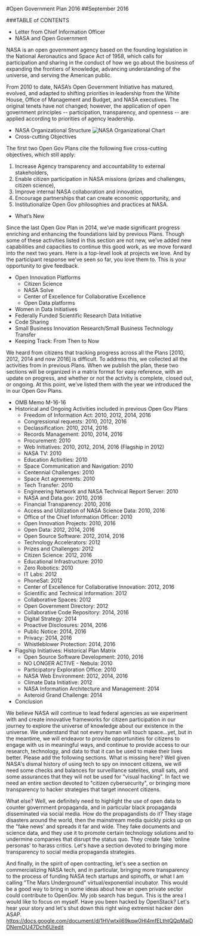 #Open Government Plan 2016
##September 2016

###TABLE of CONTENTS
- Letter from Chief Information Officer
- NASA and Open Government

NASA is an open government agency based on the founding legislation in the National Aeronautics and Space Act of 1958, which calls for participation and sharing in the conduct of how we go about the business of expanding the frontiers of knowledge, advancing understanding of the universe, and serving the American public.

From 2010 to date, NASA’s Open Government Initiative has matured, evolved, and adapted to shifting priorities in leadership from the White House, Office of Management and Budget, and NASA executives. The original tenets have not changed; however, the application of open government principles -- participation, transparency, and openness -- are applied according to priorities of agency leadership.

- NASA Organizational Structure
![NASA Organizational Chart](image00.jpg "NASA Org Chart")
- Cross-cutting Objectives

The first two Open Gov Plans cite the following five cross-cutting objectives, which still apply:
  1. Increase Agency transparency and accountability to external stakeholders,
  2. Enable citizen participation in NASA missions (prizes and challenges, citizen science),                
  3. Improve internal NASA collaboration and innovation,
  4. Encourage partnerships that can create economic opportunity, and
  5. Institutionalize Open Gov philosophies and practices at NASA.

- What’s New

Since the last Open Gov Plan in 2014, we’ve made significant progress enriching and enhancing the foundations laid by previous Plans. Though some of these activities listed in this section are not new, we’ve added new capabilities and capacities to continue this good work, as we move forward into the next two years. Here is a top-level look at projects we love. And by the participant response we’ve seen so far, you love them to.  This is your opportunity to give feedback.

  - Open Innovation Platforms
    - Citizen Science
    - NASA Solve
    - Center of Excellence for Collaborative Excellence
    - Open Data platforms
  - Women in Data Initiatives
  - Federally Funded Scientific Research Data Initiative
  - Code Sharing
  - Small Business Innovation Research/Small Business Technology Transfer
- Keeping Track: From Then to Now

We heard from citizens that tracking progress across all the Plans [2010, 2012, 2014 and now 2016] is difficult. To address this, we collected all the activities from in previous Plans. When we publish the plan, these two sections will be organized in a matrix format for easy reference, with an update on progress, and whether or not the activity is complete, closed out, or ongoing. At this point, we’ve listed them with the year we introduced the in our Open Gov Plans.


  - OMB Memo M-16-16
  - Historical and Ongoing Activities included in previous Open Gov Plans
    - Freedom of Information Act: 2010, 2012, 2014, 2016
    - Congressional requests: 2010, 2012, 2016
    - Declassification: 2010, 2014, 2016
    - Records Management: 2010, 2014, 2016
    - Procurement: 2010
    - Web Initiatives: 2010, 2012, 2014, 2016 (Flagship in 2012)
    - NASA TV: 2010
    - Education Activities: 2010
    - Space Communication and Navigation: 2010
    - Centennial Challenges: 2010
    - Space Act agreements: 2010
    - Tech Transfer: 2010
    - Engineering Network and NASA Technical Report Server: 2010
    - NASA and Data.gov: 2010, 2016
    - Financial Transparency: 2010, 2016
    - Access and Utilization of NASA Science Data: 2010, 2016
    - Office of the Chief Information Officer: 2010
    - Open Innovation Projects: 2010, 2016
    - Open Data: 2012, 2014, 2016
    - Open Source Software: 2012, 2014, 2016
    - Technology Accelerators: 2012
    - Prizes and Challenges: 2012
    - Citizen Science: 2012, 2016
    - Educational Infrastructure: 2010
    - Zero Robotics: 2010
    - IT Labs: 2012
    - PhoneSat: 2012
    - Center of Excellence for Collaborative Innovation: 2012, 2016
    - Scientific and Technical Information: 2012
    - Collaborative Spaces: 2012
    - Open Government Directory: 2012
    - Collaborative Code Repository: 2014, 2016
    - Digital Strategy: 2014
    - Proactive Disclosures: 2014, 2016
    - Public Notice: 2014, 2016
    - Privacy: 2014, 2016
    - Whistleblower Protection: 2014, 2016
- Flagship Initiatives: Historical Plan Matrix
  - Open Source Software Development: 2010, 2016
  - NO LONGER ACTIVE - Nebula: 2010
  - Participatory Exploration Office: 2010
  - NASA Web Environment: 2012, 2014, 2016
  - Climate Data Initiative: 2012
  - NASA Information Architecture and Management: 2014
  - Asteroid Grand Challenge: 2014
- Conclusion

We believe NASA will continue to lead federal agencies as we experiment with and create innovative frameworks for citizen participation in our journey to explore the universe of knowledge about our existence in the universe. We understand that not every human will touch space...yet, but in the meantime, we will endeavor to provide opportunities for citizens to engage with us in meaningful ways, and continue to provide access to our research, technology, and data to that it can be used to make their lives better.
Please add the following sections.
What is missing here? Well given NASA's dismal history of using tech to spy on innocent citizens, we will need some checks and balances for surveillance satelites, small sats, and some assurances that they will not be used for "visual hacking". In fact we need an entire section devoted to "citizen cybersecurity", or bringing more transparency to hacker strategies that target innocent citizens. 

What else? Well, we definitely need to highlight the use of open data to counter government propaganda, and in particular black propaganda disseminated via social media. How do the propagandists do it? They stage disasters around the world, then the mainstream media quickly picks up on the "fake news' and spreads it far and wide. They fake documents and science data, and they use it to promote certain technology solutions and to undermine companies that disrupt the status quo. They create fake 'online personas' to harass critics. Let's have a section devoted to bringing more transparency to social media propaganda strategies.

And finally, in the spirit of open contracting, let's see a section on commercializing NASA tech, and in particular, bringing more transparency to the process of funding NASA tech startups and spinoffs, or what I am calling "The Mars Underground" virtual/exponential incubator. This would be a good way to bring in some ideas about how an open private sector could contribute to OpenGov. My job search has begun. This is the area I would like to focus on myself.  Have you been hacked by OpenStack?  Let's hear your story and let's shut down this right wing extremist hacker den ASAP.   https://docs.google.com/document/d/1HVwtxil69kqw0HI4mfELthtQQpMaiDDNemOU47Dch6U/edit
